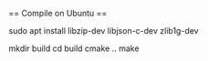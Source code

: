 == Compile on Ubuntu ==

sudo apt install libzip-dev libjson-c-dev zlib1g-dev

mkdir build
cd build
cmake ..
make

